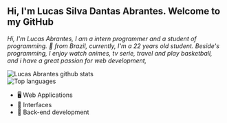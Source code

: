 ## Hi, I'm Lucas Silva Dantas Abrantes. Welcome to my GitHub

*Hi, I'm Lucas Abrantes, I am a intern programmer and a student of programming. 🚀 from Brazil, currently, I'm a 22 years old student. Beside's programming, I enjoy watch animes, tv serie, travel and play basketball, and i have a great passion for web development,*

![Lucas Abrantes github stats](https://github-readme-stats.vercel.app/api?username=lucasabrantes1heme=algolia&show_icons=true)
<br>
<img src="https://github-readme-stats.vercel.app/api/top-langs/?username=lucasabrantes1=algolia" alt="Top languages"/>
<br>



- 🖥 Web Applications
- 🎨 Interfaces
- 🔌 Back-end development


